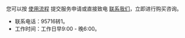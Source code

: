 您可以按 [使用流程](https://cloud.tencent.com/document/product/586/10975) 提交服务申请或直接致电 [联系我们](https://cloud.tencent.com/about/connect)，立即进行购买咨询。
- 联系电话：95716转1。
- 工作时间：工作日早9:00 - 晚6:00。




